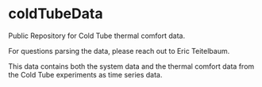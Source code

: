 # coldTubeData
Public Repository for Cold Tube thermal comfort data.

For questions parsing the data, please reach out to Eric Teitelbaum. 

This data contains both the system data and the thermal comfort data from the Cold Tube experiments as time series data.
